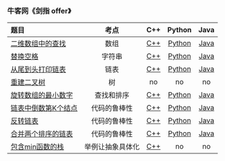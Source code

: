 ### 牛客网《剑指 offer》
| 题目 | 考点 | C++ | Python | Java |
|:--|:--:|:--:|:--:|:--:|
|[二维数组中的查找](https://www.nowcoder.com/practice/abc3fe2ce8e146608e868a70efebf62e)|数组|[C++](https://github.com/GGG1235/for-offer/blob/master/%E5%89%91%E6%8C%87offer/C%2B%2B/FindIntwoDimensionalArray.cpp)|[Python](https://github.com/GGG1235/for-offer/blob/master/%E5%89%91%E6%8C%87offer/Python/FindIntwoDimensionalArray.py)|[Java](https://github.com/GGG1235/for-offer/blob/master/%E5%89%91%E6%8C%87offer/Java/FindIntwoDimensionalArray.java)|
|[替换空格](https://www.nowcoder.com/practice/4060ac7e3e404ad1a894ef3e17650423)|字符串|[C++](https://github.com/GGG1235/for-offer/blob/master/%E5%89%91%E6%8C%87offer/C%2B%2B/ReplaceSpace.cpp)|[Python](https://github.com/GGG1235/for-offer/blob/master/%E5%89%91%E6%8C%87offer/Python/ReplaceSpace.py)|[Java](https://github.com/GGG1235/for-offer/blob/master/%E5%89%91%E6%8C%87offer/Java/ReplaceSpace.java)|
|[从尾到头打印链表](https://www.nowcoder.com/practice/d0267f7f55b3412ba93bd35cfa8e8035)|链表|[C++](https://github.com/GGG1235/for-offer/blob/master/%E5%89%91%E6%8C%87offer/C%2B%2B/PrintListFromTailToHead.cpp)|[Python](https://github.com/GGG1235/for-offer/blob/master/%E5%89%91%E6%8C%87offer/Python/PrintListFromTailToHead.py)|[Java](https://github.com/GGG1235/for-offer/blob/master/%E5%89%91%E6%8C%87offer/Java/PrintListFromTailToHead.java)|
|[重建二叉树](https://www.nowcoder.com/practice/8a19cbe657394eeaac2f6ea9b0f6fcf6)|树|no|no|no|
|[旋转数组的最小数字](https://www.nowcoder.com/practice/9f3231a991af4f55b95579b44b7a01ba)|查找和排序|[C++](https://github.com/GGG1235/for-offer/blob/master/%E5%89%91%E6%8C%87offer/C%2B%2B/minNumberInRotateArray.cpp)|[Python](https://github.com/GGG1235/for-offer/blob/master/%E5%89%91%E6%8C%87offer/Python/minNumberInRotateArray.py)|[Java](https://github.com/GGG1235/for-offer/blob/master/%E5%89%91%E6%8C%87offer/Java/MinNumberInRotateArray.java)|
|[链表中倒数第K个结点](https://www.nowcoder.com/practice/529d3ae5a407492994ad2a246518148a)|代码的鲁棒性|[C++](https://github.com/GGG1235/for-offer/blob/master/%E5%89%91%E6%8C%87offer/C%2B%2B/FindKthToTail.cpp)|[Python](https://github.com/GGG1235/for-offer/blob/master/%E5%89%91%E6%8C%87offer/Python/FindKthToTail.py)|[Java](https://github.com/GGG1235/for-offer/blob/master/%E5%89%91%E6%8C%87offer/Java/FindKthToTail.java)|
|[反转链表](https://www.nowcoder.com/practice/75e878df47f24fdc9dc3e400ec6058ca)|代码的鲁棒性|[C++](https://github.com/GGG1235/for-offer/blob/master/%E5%89%91%E6%8C%87offer/C%2B%2B/ReverseList.cpp)|[Python](https://github.com/GGG1235/for-offer/blob/master/%E5%89%91%E6%8C%87offer/Python/ReverseList.py)|[Java](https://github.com/GGG1235/for-offer/blob/master/%E5%89%91%E6%8C%87offer/Java/ReverseList.java)|
|[合并两个排序的链表](https://www.nowcoder.com/practice/d8b6b4358f774294a89de2a6ac4d9337)|代码的鲁棒性|[C++](https://github.com/GGG1235/for-offer/blob/master/%E5%89%91%E6%8C%87offer/C%2B%2B/MergeList.cpp)|[Python](https://github.com/GGG1235/for-offer/blob/master/%E5%89%91%E6%8C%87offer/Python/MergeList.py)|[Java](https://github.com/GGG1235/for-offer/blob/master/%E5%89%91%E6%8C%87offer/Java/MergeList.java)|
|[包含min函数的栈](https://www.nowcoder.com/practice/4c776177d2c04c2494f2555c9fcc1e49)|举例让抽象具体化|[C++](https://github.com/GGG1235/for-offer/blob/master/%E5%89%91%E6%8C%87offer/C%2B%2B/MinFuncInStack.cpp)|no|no|